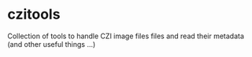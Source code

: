 # czitools
Collection of tools to handle CZI image files files and read their metadata (and other useful things ...)


